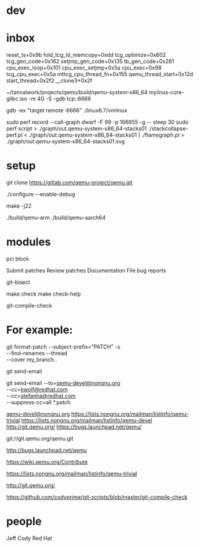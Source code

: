 
# dev

# inbox

reset_ts+0x9b
fold_tcg_ld_memcopy+0xdd
tcg_optimize+0x602
tcg_gen_code+0x162
setjmp_gen_code+0x135
tb_gen_code+0x281
cpu_exec_loop+0x101
cpu_exec_setjmp+0x5a
cpu_exec+0x98
tcg_cpu_exec+0x5a
mttcg_cpu_thread_fn+0x155
qemu_thread_start+0x12d
start_thread+0x2f2
__clone3+0x2f

~/tannalwork/projects/qemu/build/qemu-system-x86_64 mylinux-core-glibc.iso -m 4G -S -gdb tcp::6666

gdb -ex "target remote :6666" ./linux6.7/vmlinux

sudo perf record --call-graph dwarf -F 99 -p 166955 -g -- sleep 30
sudo perf script > ./graph/out.qemu-system-x86_64-stacks01
./stackcollapse-perf.pl < ./graph/out.qemu-system-x86_64-stacks01 | ./flamegraph.pl > ./graph/out.qemu-system-x86_64-stacks01.svg


# setup

git clone https://gitlab.com/qemu-project/qemu.git

./configure --enable-debug 

make -j22

./build/qemu-arm
./build/qemu-aarch64


# modules

pci block

Submit patches
Review patches
Documentation
File bug reports

git-bisect

make check
make check-help


git-compile-check

# For example:
git format-patch --subject-prefix="PATCH" -s \
                 --find-renames --thread     \
                 --cover my_branch..


git send-email

git send-email --to=qemu-devel@nongnu.org \
               --cc=kwolf@redhat.com      \
               --cc=stefanha@redhat.com   \
               --suppress-cc=all *.patch


qemu-devel@nongnu.org
https://lists.nongnu.org/mailman/listinfo/qemu-trivial
https://lists.nongnu.org/mailman/listinfo/qemu-devel
http://git.qemu.org/
https://bugs.launchpad.net/qemu/

git://git.qemu.org/qemu.git

http://bugs.launchpad.net/qemu

https://wiki.qemu.org/Contribute

https://lists.nongnu.org/mailman/listinfo/qemu-trivial

http://git.qemu.org/

https://github.com/codyprime/git-scripts/blob/master/git-compile-check

# people

Jeff Cody Red Hat
